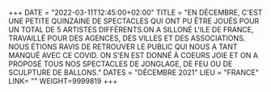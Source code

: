 +++
DATE = "2022-03-11T12:45:00+02:00"
TITLE = "EN DÉCEMBRE, C'EST UNE PETITE QUINZAINE DE SPECTACLES QUI ONT PU ÊTRE JOUÉS POUR UN TOTAL DE 5 ARTISTES DIFFÉRENTS.ON A SILLONÉ L'ILE DE FRANCE, TRAVAILLÉ POUR DES AGENCES, DES VILLES ET DES ASSOCIATIONS. NOUS ÉTIONS RAVIS DE RETROUVER LE PUBLIC QUI NOUS A TANT MANQUÉ AVEC CE COVID. ON S'EN EST DONNÉ À COEURS JOIE ET ON A PROPOSÉ TOUS NOS SPECTACLES DE JONGLAGE, DE FEU OU DE SCULPTURE DE BALLONS."
DATES = "DÉCEMBRE 2021"
LIEU = "FRANCE"
LINK= ""
WEIGHT=9999819
+++

